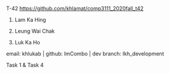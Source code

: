 T-42
https://github.com/khlamat/comp3111_2020fall_t42

1. Lam Ka Hing


2. Leung Wai Chak


3. Luk Ka Ho

email: khlukab | github: ImCombo | dev branch: lkh_development

Task 1 & Task 4
